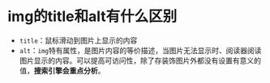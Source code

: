 # img的title和alt有什么区别

- `title`：鼠标滑动到图片上显示的内容
- `alt`：`img`特有属性，是图片内容的等价描述，当图片无法显示时、阅读器阅读图片显示的内容。可以提高可访问性，除了存装饰图片外都没有设置有意义的值，**搜索引擎会重点分析**。
